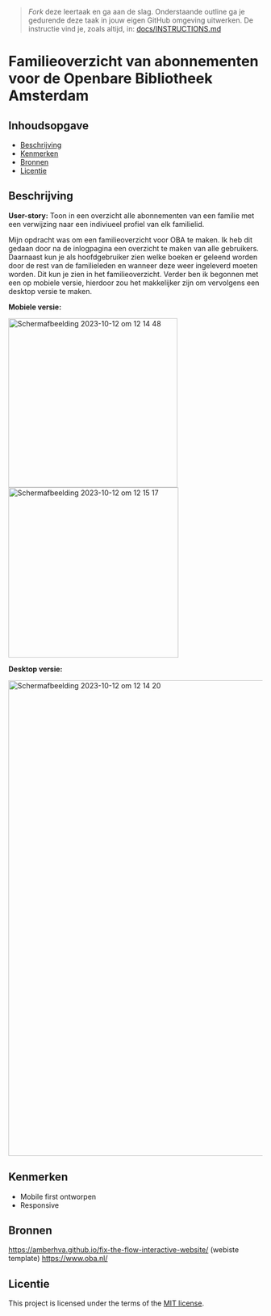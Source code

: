 > _Fork_ deze leertaak en ga aan de slag. Onderstaande outline ga je gedurende deze taak in jouw eigen GitHub omgeving uitwerken. De instructie vind je, zoals altijd, in: [docs/INSTRUCTIONS.md](docs/INSTRUCTIONS.md)

# Familieoverzicht van abonnementen voor de Openbare Bibliotheek Amsterdam 
<!-- Geef je project een titel en schrijf in één zin wat het is -->

## Inhoudsopgave
  * [Beschrijving](#beschrijving)
  * [Kenmerken](#kenmerken)
  * [Bronnen](#bronnen)
  * [Licentie](#licentie)

## Beschrijving
<!-- In de Beschrijving staat hoe je project er uit ziet, hoe het werkt en wat je er mee kan. -->
<!-- Voeg een mooie poster visual toe 📸 -->
<!-- Voeg een link toe naar Github Pages 🌐-->
**User-story:** Toon in een overzicht alle abonnementen van een familie met een verwijzing naar een indiviueel profiel van elk familielid.

Mijn opdracht was om een familieoverzicht voor OBA te maken. Ik heb dit gedaan door na de inlogpagina een overzicht te maken van alle gebruikers. Daarnaast kun je als hoofdgebruiker zien welke boeken er geleend worden door de rest van de familieleden en wanneer deze weer ingeleverd moeten worden. Dit kun je zien in het familieoverzicht. 
Verder ben ik begonnen met een op mobiele versie, hierdoor zou het makkelijker zijn om vervolgens een desktop versie te maken.  

**Mobiele versie:**

<img width="335" alt="Schermafbeelding 2023-10-12 om 12 14 48" src="https://github.com/EBok1/the-client-website/assets/144004887/d755dca3-745e-4eb3-a81e-2fa4c5a370b0">
<img width="337" alt="Schermafbeelding 2023-10-12 om 12 15 17" src="https://github.com/EBok1/the-client-website/assets/144004887/f178d45b-bc23-4c7a-8150-b52c0c245a96">

**Desktop versie:**

<img width="942" alt="Schermafbeelding 2023-10-12 om 12 14 20" src="https://github.com/EBok1/the-client-website/assets/144004887/7e25d777-36e4-4ab0-bec0-b9a5d04008e8">


## Kenmerken
<!-- Bij Kenmerken staat welke technieken zijn gebruikt en hoe. Wat is de HTML structuur? Wat zijn de belangrijkste dingen in CSS? Wat is er met Javascript gedaan en hoe? Misschien heb je een framwork of library gebruikt? -->
- Mobile first ontworpen
- Responsive

## Bronnen
https://amberhva.github.io/fix-the-flow-interactive-website/ (webiste template)
https://www.oba.nl/

## Licentie
This project is licensed under the terms of the [MIT license](./LICENSE).

